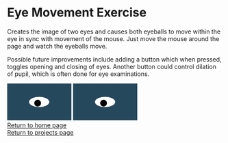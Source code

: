# Eye Movement Exercise
Creates the image of two eyes and causes both eyeballs to move within the eye in sync with movement of the mouse.  Just move
the mouse around the page and watch the eyeballs move.

Possible future improvements include adding a button which when pressed, toggles opening and closing of eyes.  Another button
could control dilation of pupil, which is often done for eye examinations.
  
<img src="oneeye.png" alt="One Eye" width='150'>
<img src="oneeye.png" alt="One Eye" width='150'>
<br>
<a href="https://ronmintz.github.io/">Return to home page</a>
<br>
<a href="https://ronmintz.github.io/projects.html">Return to projects page</a>
